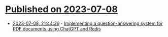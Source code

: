 # [Published on 2023-07-08](index.md)

* [2023-07-08, 21:44:36](https://lobste.rs/s/astcqf/implementing_question_answering_system) - [Implementing a question-answering system for PDF documents using ChatGPT and Redis](https://mstack.nl/blog/20230623-chatgpt-question-pdf-document/)
